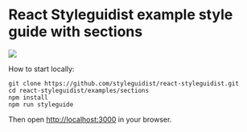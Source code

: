 # React Styleguidist example style guide with sections

![](http://wow.sapegin.me/3F1u0m1g2w07/Image%202016-04-20%20at%209.15.24%20AM.png)

How to start locally:

```
git clone https://github.com/styleguidist/react-styleguidist.git
cd react-styleguidist/examples/sections
npm install
npm run styleguide
```

Then open [http://localhost:3000](http://localhost:3000) in your browser.

